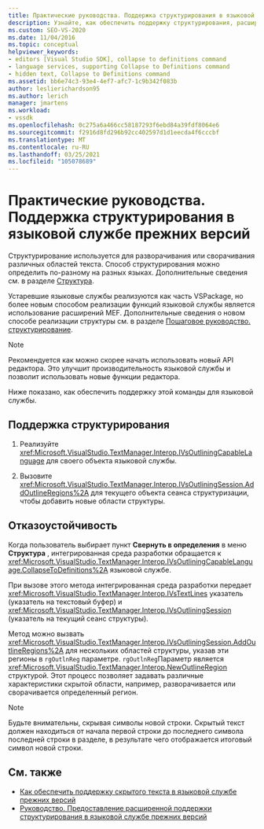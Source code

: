 ```yaml
---
title: Практические руководства. Поддержка структурирования в языковой службе прежних версий | Документация Майкрософт
description: Узнайте, как обеспечить поддержку структурирования, расширения или свертывания различных областей текста в языковой службе прежних версий.
ms.custom: SEO-VS-2020
ms.date: 11/04/2016
ms.topic: conceptual
helpviewer_keywords:
- editors [Visual Studio SDK], collapse to definitions command
- language services, supporting Collapse to Definitions command
- hidden text, Collapse to Definitions command
ms.assetid: bb6e74c3-93e4-4ef7-afc7-1c9b342f083b
author: leslierichardson95
ms.author: lerich
manager: jmartens
ms.workload:
- vssdk
ms.openlocfilehash: 0c275a6a466cc58187293f6ebd84a39fdf8064e6
ms.sourcegitcommit: f2916d8fd296b92cc402597d1d1eecda4f6cccbf
ms.translationtype: MT
ms.contentlocale: ru-RU
ms.lasthandoff: 03/25/2021
ms.locfileid: "105078689"
---
```

# <a name="how-to-support-outlining-in-a-legacy-language-service"></a>Практические руководства. Поддержка структурирования в языковой службе прежних версий
Структурирование используется для разворачивания или сворачивания различных областей текста. Способ структурирования можно определить по-разному на разных языках. Дополнительные сведения см. в разделе [Структура](../../ide/outlining.md).

 Устаревшие языковые службы реализуются как часть VSPackage, но более новым способом реализации функций языковой службы является использование расширений MEF. Дополнительные сведения о новом способе реализации структуры см. в разделе [Пошаговое руководство. структурирование](../../extensibility/walkthrough-outlining.md).

> [!NOTE]
> Рекомендуется как можно скорее начать использовать новый API редактора. Это улучшит производительность языковой службы и позволит использовать новые функции редактора.

 Ниже показано, как обеспечить поддержку этой команды для языковой службы.

## <a name="to-support-outlining"></a>Поддержка структурирования

1. Реализуйте <xref:Microsoft.VisualStudio.TextManager.Interop.IVsOutliningCapableLanguage> для своего объекта языковой службы.

2. Вызовите <xref:Microsoft.VisualStudio.TextManager.Interop.IVsOutliningSession.AddOutlineRegions%2A> для текущего объекта сеанса структуризации, чтобы добавить новые области структуры.

## <a name="robust-programming"></a>Отказоустойчивость
 Когда пользователь выбирает пункт **Свернуть в определения** в меню **Структура** , интегрированная среда разработки обращается к <xref:Microsoft.VisualStudio.TextManager.Interop.IVsOutliningCapableLanguage.CollapseToDefinitions%2A> языковой службе.

 При вызове этого метода интегрированная среда разработки передает <xref:Microsoft.VisualStudio.TextManager.Interop.IVsTextLines> указатель (указатель на текстовый буфер) и <xref:Microsoft.VisualStudio.TextManager.Interop.IVsOutliningSession> (указатель на текущий сеанс структуры).

 Метод можно вызвать <xref:Microsoft.VisualStudio.TextManager.Interop.IVsOutliningSession.AddOutlineRegions%2A> для нескольких областей структуры, указав эти регионы в `rgOutlnReg` параметре. `rgOutlnReg`Параметр является <xref:Microsoft.VisualStudio.TextManager.Interop.NewOutlineRegion> структурой. Этот процесс позволяет задавать различные характеристики скрытой области, например, разворачивается или сворачивается определенный регион.

> [!NOTE]
> Будьте внимательны, скрывая символы новой строки. Скрытый текст должен находиться от начала первой строки до последнего символа последней строки в разделе, в результате чего отображается итоговый символ новой строки.

## <a name="see-also"></a>См. также
- [Как обеспечить поддержку скрытого текста в языковой службе прежних версий](../../extensibility/internals/how-to-provide-hidden-text-support-in-a-legacy-language-service.md)
- [Руководство. Предоставление расширенной поддержки структурирования в языковой службе прежних версий](../../extensibility/internals/how-to-provide-expanded-outlining-support-in-a-legacy-language-service.md)
